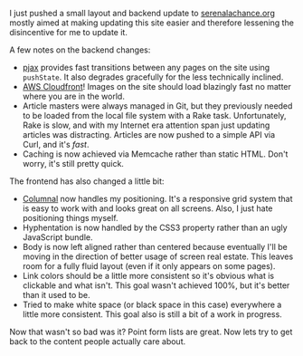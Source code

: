 I just pushed a small layout and backend update to [serenalachance.org](http://serenalachance.org) mostly aimed at making updating this site easier and therefore lessening the disincentive for me to update it.

A few notes on the backend changes:

  * [pjax](https://github.com/defunkt/jquery-pjax) provides fast transitions between any pages on the site using `pushState`. It also degrades gracefully for the less technically inclined.
  * [AWS Cloudfront](http://aws.amazon.com/cloudfront/)! Images on the site should load blazingly fast no matter where you are in the world.
  * Article masters were always managed in Git, but they previously needed to be loaded from the local file system with a Rake task. Unfortunately, Rake is slow, and with my Internet era attention span just updating articles was distracting. Articles are now pushed to a simple API via Curl, and it's _fast_.
  * Caching is now achieved via Memcache rather than static HTML. Don't worry, it's still pretty quick.

The frontend has also changed a little bit:

  * [Columnal](http://www.columnal.com/) now handles my positioning. It's a responsive grid system that is easy to work with and looks great on all screens. Also, I just hate positioning things myself.
  * Hyphentation is now handled by the CSS3 property rather than an ugly JavaScript bundle.
  * Body is now left aligned rather than centered because eventually I'll be moving in the direction of better usage of screen real estate. This leaves room for a fully fluid layout (even if it only appears on some pages).
  * Link colors should be a little more consistent so it's obvious what is clickable and what isn't. This goal wasn't achieved 100%, but it's better than it used to be.
  * Tried to make white space (or black space in this case) everywhere a little more consistent. This goal also is still a bit of a work in progress.

Now that wasn't so bad was it? Point form lists are great. Now lets try to get back to the content people actually care about.
